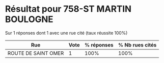 # Résultat pour 758-ST MARTIN BOULOGNE

Sur 1 réponses dont 1 avec une rue cité (taux réussite 100%)

| Rue | Vote | % réponses | % Nb rues cités|
|-----|------|------------|----------------|
| ROUTE DE SAINT OMER | 1 | 100% | 100%|
